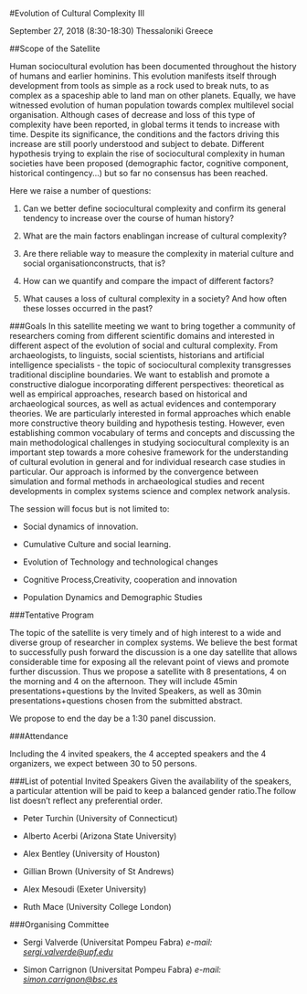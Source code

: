 #Evolution of Cultural Complexity III

September 27, 2018 (8:30-18:30)
Thessaloniki Greece


##Scope of the Satellite

Human sociocultural evolution has been documented throughout the history of humans and earlier hominins. This evolution manifests itself through development from tools as simple as a rock used to break nuts, to as complex as a spaceship able to land man on other planets. Equally, we have witnessed  evolution of human population towards complex multilevel social organisation. 
Although cases of decrease and loss of this type of complexity have been reported,  in global terms it tends to increase with time. Despite its significance, the conditions and the factors driving this increase are still poorly understood and subject to debate. Different hypothesis trying to explain the rise of sociocultural complexity in human societies have been proposed (demographic factor, cognitive component, historical contingency...) but so far no consensus has been reached.

Here we raise a number of questions:

1. Can we better define sociocultural complexity and confirm its general tendency to increase over the course of human history?

2. What are the main factors enablingan increase of cultural complexity?

3. Are there reliable way to measure the complexity in material culture and social organisationconstructs, that is?

4. How can we quantify and compare the impact of different factors?

5. What causes a loss of cultural complexity in a society? And how often these losses occurred in the past?



###Goals
In this satellite meeting we want to bring together a community of researchers coming from different scientific domains and interested in different aspect of the evolution of social and cultural complexity. From archaeologists, to linguists, social scientists, historians and artificial intelligence specialists - the topic of sociocultural complexity transgresses traditional discipline boundaries. We want to establish and promote a constructive dialogue incorporating different perspectives: theoretical as well as empirical approaches, research based on historical and archaeological sources, as well as actual evidences and contemporary theories. We are particularly interested in formal approaches which enable more constructive theory building and hypothesis testing. However, even establishing common vocabulary of terms and concepts and discussing the main methodological challenges in studying sociocultural complexity is an important step towards a more cohesive framework for the understanding of cultural evolution in general and for individual research case studies in particular. Our approach is informed by the convergence between simulation and formal methods in archaeological studies and recent developments in complex systems science and complex network analysis.

The session will focus but is not limited to:

- Social dynamics of innovation.

- Cumulative Culture and social learning.

- Evolution of Technology and technological changes

- Cognitive Process,Creativity, cooperation and innovation 

- Population Dynamics and Demographic Studies



###Tentative Program

The topic of the satellite is very timely and of high interest to a wide and diverse group of researcher in complex systems. We believe the best format to successfully push forward the discussion is a one day satellite that allows considerable time for exposing all the relevant point of views and promote further discussion. Thus we propose a satellite with 8 presentations, 4 on the morning and 4 on the afternoon. They will include 45min presentations+questions by the Invited Speakers, as well as 30min presentations+questions chosen from the submitted abstract.

We propose to end the day be a 1:30 panel discussion.


###Attendance

Including the 4 invited speakers, the 4 accepted speakers and the 4 organizers, we expect between 30 to 50 persons.


###List of potential Invited Speakers
Given the availability of the speakers, a particular attention will be paid to keep a balanced gender ratio.The follow list doesn’t reflect any preferential order.


- Peter Turchin (University of Connecticut) 

- Alberto Acerbi (Arizona State University) 

- Alex Bentley (University of Houston)

- Gillian Brown (University of St Andrews)

- Alex Mesoudi (Exeter University)

- Ruth Mace  (University College London)



###Organising Committee

- Sergi Valverde (Universitat Pompeu Fabra) *e-mail: sergi.valverde@upf.edu*

- Simon Carrignon (Universitat Pompeu Fabra) *e-mail: simon.carrignon@bsc.es*
 

